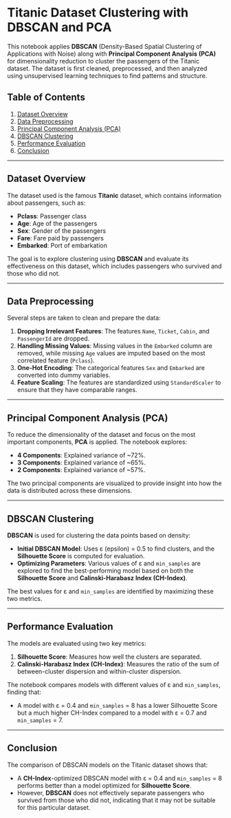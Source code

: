 # Titanic Dataset Clustering with DBSCAN and PCA

This notebook applies **DBSCAN** (Density-Based Spatial Clustering of Applications with Noise) along with **Principal Component Analysis (PCA)** for dimensionality reduction to cluster the passengers of the Titanic dataset. The dataset is first cleaned, preprocessed, and then analyzed using unsupervised learning techniques to find patterns and structure.

## Table of Contents

1. [Dataset Overview](#dataset-overview)
2. [Data Preprocessing](#data-preprocessing)
3. [Principal Component Analysis (PCA)](#principal-component-analysis-pca)
4. [DBSCAN Clustering](#dbscan-clustering)
5. [Performance Evaluation](#performance-evaluation)
6. [Conclusion](#conclusion)

---

## Dataset Overview

The dataset used is the famous **Titanic** dataset, which contains information about passengers, such as:
- **Pclass**: Passenger class
- **Age**: Age of the passengers
- **Sex**: Gender of the passengers
- **Fare**: Fare paid by passengers
- **Embarked**: Port of embarkation

The goal is to explore clustering using **DBSCAN** and evaluate its effectiveness on this dataset, which includes passengers who survived and those who did not.

---

## Data Preprocessing

Several steps are taken to clean and prepare the data:
1. **Dropping Irrelevant Features**: The features `Name`, `Ticket`, `Cabin`, and `PassengerId` are dropped.
2. **Handling Missing Values**: Missing values in the `Embarked` column are removed, while missing `Age` values are imputed based on the most correlated feature (`Pclass`).
3. **One-Hot Encoding**: The categorical features `Sex` and `Embarked` are converted into dummy variables.
4. **Feature Scaling**: The features are standardized using `StandardScaler` to ensure that they have comparable ranges.

---

## Principal Component Analysis (PCA)

To reduce the dimensionality of the dataset and focus on the most important components, **PCA** is applied. The notebook explores:
- **4 Components**: Explained variance of ~72%.
- **3 Components**: Explained variance of ~65%.
- **2 Components**: Explained variance of ~57%.

The two principal components are visualized to provide insight into how the data is distributed across these dimensions.

---

## DBSCAN Clustering

**DBSCAN** is used for clustering the data points based on density:
- **Initial DBSCAN Model**: Uses ε (epsilon) = 0.5 to find clusters, and the **Silhouette Score** is computed for evaluation.
- **Optimizing Parameters**: Various values of ε and `min_samples` are explored to find the best-performing model based on both the **Silhouette Score** and **Calinski-Harabasz Index (CH-Index)**.

The best values for ε and `min_samples` are identified by maximizing these two metrics.

---

## Performance Evaluation

The models are evaluated using two key metrics:
1. **Silhouette Score**: Measures how well the clusters are separated.
2. **Calinski-Harabasz Index (CH-Index)**: Measures the ratio of the sum of between-cluster dispersion and within-cluster dispersion.

The notebook compares models with different values of ε and `min_samples`, finding that:
- A model with ε = 0.4 and `min_samples` = 8 has a lower Silhouette Score but a much higher CH-Index compared to a model with ε = 0.7 and `min_samples` = 7.

---

## Conclusion

The comparison of DBSCAN models on the Titanic dataset shows that:
- A **CH-Index**-optimized DBSCAN model with ε = 0.4 and `min_samples` = 8 performs better than a model optimized for **Silhouette Score**.
- However, **DBSCAN** does not effectively separate passengers who survived from those who did not, indicating that it may not be suitable for this particular dataset.

